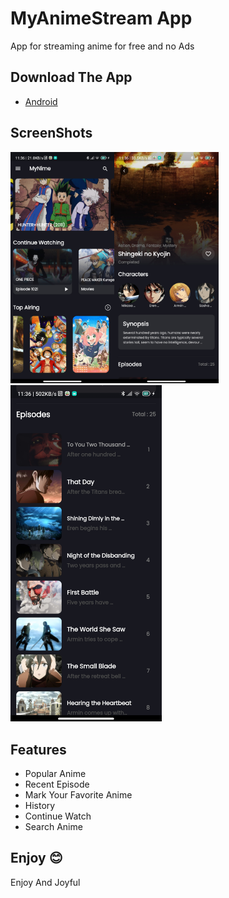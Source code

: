 # MyAnimeStream App

App for streaming anime for free and no Ads

## Download The App

- [Android](https://drive.google.com/file/d/1pNEmwHNte3MCEdfhrgWlCX2GRjjhWpnv/view?usp=share_link)

## ScreenShots

<img src="https://github.com/ROFL1ST/MyAnimeStream/blob/anilist-API/assets/screenshots/Screenshot_2022_12_08_11_36_24_242_com_example_my_anime_stream.jpg" width ="33%"><img src="https://github.com/ROFL1ST/MyAnimeStream/blob/anilist-API/assets/screenshots/Screenshot_2022_12_08_11_36_30_283_com_example_my_anime_stream.jpg" width="33%"><img src="https://github.com/ROFL1ST/MyAnimeStream/blob/anilist-API/assets/screenshots/Screenshot_2022_12_08_11_36_34_033_com_example_my_anime_stream.jpg" width="48%">


## Features

- Popular Anime
- Recent Episode
- Mark Your Favorite Anime
- History
- Continue Watch
- Search Anime

## Enjoy 😊

Enjoy And Joyful
